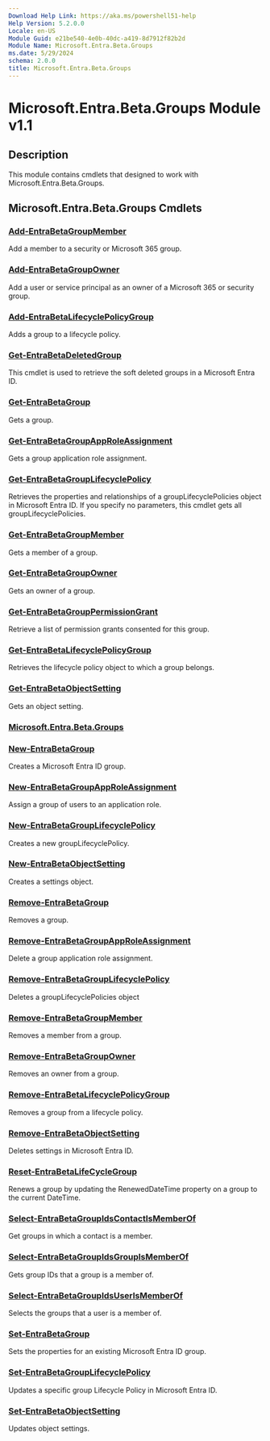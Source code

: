 ```yaml
---
Download Help Link: https://aka.ms/powershell51-help
Help Version: 5.2.0.0
Locale: en-US
Module Guid: e21be540-4e0b-40dc-a419-8d7912f82b2d
Module Name: Microsoft.Entra.Beta.Groups
ms.date: 5/29/2024
schema: 2.0.0
title: Microsoft.Entra.Beta.Groups
---
```

# Microsoft.Entra.Beta.Groups Module v1.1

## Description

This module contains cmdlets that designed to work with Microsoft.Entra.Beta.Groups.

## Microsoft.Entra.Beta.Groups Cmdlets

### [Add-EntraBetaGroupMember](Add-EntraBetaGroupMember.md)

Add a member to a security or Microsoft 365 group.

### [Add-EntraBetaGroupOwner](Add-EntraBetaGroupOwner.md)

Add a user or service principal as an owner of a Microsoft 365 or security group.

### [Add-EntraBetaLifecyclePolicyGroup](Add-EntraBetaLifecyclePolicyGroup.md)

Adds a group to a lifecycle policy.

### [Get-EntraBetaDeletedGroup](Get-EntraBetaDeletedGroup.md)

This cmdlet is used to retrieve the soft deleted groups in a Microsoft Entra ID.

### [Get-EntraBetaGroup](Get-EntraBetaGroup.md)

Gets a group.

### [Get-EntraBetaGroupAppRoleAssignment](Get-EntraBetaGroupAppRoleAssignment.md)

Gets a group application role assignment.

### [Get-EntraBetaGroupLifecyclePolicy](Get-EntraBetaGroupLifecyclePolicy.md)

Retrieves the properties and relationships of a groupLifecyclePolicies object in Microsoft Entra ID.
If you specify no parameters, this cmdlet gets all groupLifecyclePolicies.

### [Get-EntraBetaGroupMember](Get-EntraBetaGroupMember.md)

Gets a member of a group.

### [Get-EntraBetaGroupOwner](Get-EntraBetaGroupOwner.md)

Gets an owner of a group.

### [Get-EntraBetaGroupPermissionGrant](Get-EntraBetaGroupPermissionGrant.md)

Retrieve a list of permission grants consented for this group.

### [Get-EntraBetaLifecyclePolicyGroup](Get-EntraBetaLifecyclePolicyGroup.md)

Retrieves the lifecycle policy object to which a group belongs.

### [Get-EntraBetaObjectSetting](Get-EntraBetaObjectSetting.md)

Gets an object setting.

### [Microsoft.Entra.Beta.Groups](Microsoft.Entra.Beta.Groups.md)

### [New-EntraBetaGroup](New-EntraBetaGroup.md)

Creates a Microsoft Entra ID group.

### [New-EntraBetaGroupAppRoleAssignment](New-EntraBetaGroupAppRoleAssignment.md)

Assign a group of users to an application role.

### [New-EntraBetaGroupLifecyclePolicy](New-EntraBetaGroupLifecyclePolicy.md)

Creates a new groupLifecyclePolicy.

### [New-EntraBetaObjectSetting](New-EntraBetaObjectSetting.md)

Creates a settings object.

### [Remove-EntraBetaGroup](Remove-EntraBetaGroup.md)

Removes a group.

### [Remove-EntraBetaGroupAppRoleAssignment](Remove-EntraBetaGroupAppRoleAssignment.md)

Delete a group application role assignment.

### [Remove-EntraBetaGroupLifecyclePolicy](Remove-EntraBetaGroupLifecyclePolicy.md)

Deletes a groupLifecyclePolicies object

### [Remove-EntraBetaGroupMember](Remove-EntraBetaGroupMember.md)

Removes a member from a group.

### [Remove-EntraBetaGroupOwner](Remove-EntraBetaGroupOwner.md)

Removes an owner from a group.

### [Remove-EntraBetaLifecyclePolicyGroup](Remove-EntraBetaLifecyclePolicyGroup.md)

Removes a group from a lifecycle policy.

### [Remove-EntraBetaObjectSetting](Remove-EntraBetaObjectSetting.md)

Deletes settings in Microsoft Entra ID.

### [Reset-EntraBetaLifeCycleGroup](Reset-EntraBetaLifeCycleGroup.md)

Renews a group by updating the RenewedDateTime property on a group to the current DateTime.

### [Select-EntraBetaGroupIdsContactIsMemberOf](Select-EntraBetaGroupIdsContactIsMemberOf.md)

Get groups in which a contact is a member.

### [Select-EntraBetaGroupIdsGroupIsMemberOf](Select-EntraBetaGroupIdsGroupIsMemberOf.md)

Gets group IDs that a group is a member of.

### [Select-EntraBetaGroupIdsUserIsMemberOf](Select-EntraBetaGroupIdsUserIsMemberOf.md)

Selects the groups that a user is a member of.

### [Set-EntraBetaGroup](Set-EntraBetaGroup.md)

Sets the properties for an existing Microsoft Entra ID group.

### [Set-EntraBetaGroupLifecyclePolicy](Set-EntraBetaGroupLifecyclePolicy.md)

Updates a specific group Lifecycle Policy in Microsoft Entra ID.

### [Set-EntraBetaObjectSetting](Set-EntraBetaObjectSetting.md)

Updates object settings.


